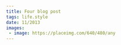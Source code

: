 ```yaml
---
title: Four blog post
tags: life.style
date: 11/2013
images:
 - image: https://placeimg.com/640/480/any
---
```



<div id="lorem"></div>